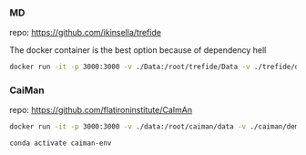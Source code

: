 ### MD
repo: <https://github.com/ikinsella/trefide>


The docker container is the best option because of dependency hell
```sh
docker run -it -p 3000:3000 -v ./Data:/root/trefide/Data -v ./trefide/demos:/root/trefide/demos janwillem/pmd:1.0
```


### CaiMan
repo: <https://github.com/flatironinstitute/CaImAn>

```sh
docker run -it -p 3000:3000 -v ./data:/root/caiman/data -v ./caiman/demos:/root/caiman/demos janwillem/caiman:1.0
```

```sh
conda activate caiman-env
```